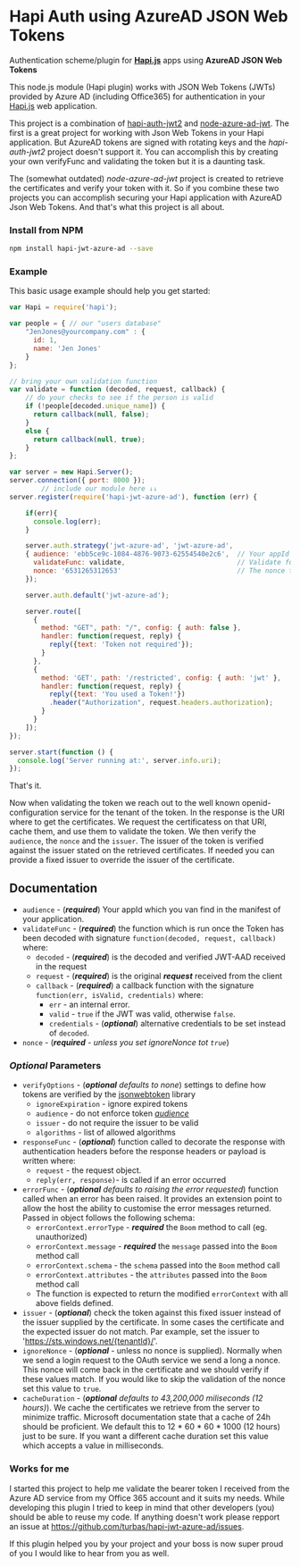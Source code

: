# Hapi Auth using AzureAD JSON Web Tokens

Authentication scheme/plugin for
[**Hapi.js**](http://hapijs.com/) apps using **AzureAD JSON Web Tokens**

This node.js module (Hapi plugin) works with JSON Web Tokens (JWTs) provided
by Azure AD (including Office365) for authentication in your [Hapi.js](http://hapijs.com/)
web application.

This project is a combination of [hapi-auth-jwt2](https://github.com/dwyl/hapi-auth-jwt2) and [node-azure-ad-jwt](https://github.com/dei79/node-azure-ad-jwt). The first is a great project for working with Json Web Tokens in your Hapi application. But AzureAD tokens are signed with rotating keys and the _hapi-auth-jwt2_ project doesn't support it. You can accomplish this by creating your own verifyFunc and validating the token but it is a daunting task. 

The (somewhat outdated) _node-azure-ad-jwt_ project is created to retrieve the certificates and verify your token with it. So if you combine these two projects you can accomplish securing your Hapi application with AzureAD Json Web Tokens. And that's what this project is all about.

### Install from NPM

```sh
npm install hapi-jwt-azure-ad --save
```

### Example

This basic usage example should help you get started:

```javascript
var Hapi = require('hapi');

var people = { // our "users database"
    "JenJones@yourcompany.com" : {
      id: 1,
      name: 'Jen Jones'
    }
};

// bring your own validation function
var validate = function (decoded, request, callback) {
    // do your checks to see if the person is valid
    if (!people[decoded.unique_name]) {
      return callback(null, false);
    }
    else {
      return callback(null, true);
    }
};

var server = new Hapi.Server();
server.connection({ port: 8000 });
        // include our module here ↓↓
server.register(require('hapi-jwt-azure-ad'), function (err) {

    if(err){
      console.log(err);
    }

    server.auth.strategy('jwt-azure-ad', 'jwt-azure-ad',
    { audience: 'ebb5ce9c-1084-4876-9073-62554540e2c6',  // Your appId which you can find in your manifest
      validateFunc: validate,                            // Validate function defined above
      nonce: '6531265312653'                             // The nonce to verify against
    });

    server.auth.default('jwt-azure-ad');

    server.route([
      {
        method: "GET", path: "/", config: { auth: false },
        handler: function(request, reply) {
          reply({text: 'Token not required'});
        }
      },
      {
        method: 'GET', path: '/restricted', config: { auth: 'jwt' },
        handler: function(request, reply) {
          reply({text: 'You used a Token!'})
          .header("Authorization", request.headers.authorization);
        }
      }
    ]);
});

server.start(function () {
  console.log('Server running at:', server.info.uri);
});
```

That's it.

Now when validating the token we reach out to the well known openid-configuration service for the tenant of the token. In the response is the URI where to get the certificates. We request the certificatess on that URI, cache them, and use them to validate the token.
We then verify the `audience`, the `nonce` and the `issuer`. 
The issuer of the token is verified against the issuer stated on the retrieved certificates. If needed you can provide a fixed issuer to override the issuer of the certificate.

## Documentation

- `audience` - (***required***) Your appId which you van find in the manifest of your application.
- `validateFunc` - (***required***) the function which is run once the Token has been decoded with
 signature `function(decoded, request, callback)` where:
    - `decoded` - (***required***) is the decoded and verified JWT-AAD received in the request
    - `request` - (***required***) is the original ***request*** received from the client
    - `callback` - (***required***) a callback function with the signature `function(err, isValid, credentials)` where:
        - `err` - an internal error.
        - `valid` - `true` if the JWT was valid, otherwise `false`.
        - `credentials` - (***optional***) alternative credentials to be set instead of `decoded`.
- `nonce` - (***required*** - *unless you set ignoreNonce tot `true`*)

### *Optional* Parameters

- `verifyOptions` - (***optional*** *defaults to none*) settings to define how tokens are verified by the
[jsonwebtoken](https://github.com/auth0/node-jsonwebtoken#jwtverifytoken-secretorpublickey-options-callback) library
    - `ignoreExpiration` - ignore expired tokens
    - `audience` - do not enforce token [*audience*](http://self-issued.info/docs/draft-ietf-oauth-json-web-token.html#audDef)
    - `issuer` - do not require the issuer to be valid
    - `algorithms` - list of allowed algorithms
- `responseFunc` - (***optional***) function called to decorate the response with authentication headers before the response headers or payload is written where:
    - `request` - the request object.
    - `reply(err, response)`- is called if an error occurred
- `errorFunc` - (***optional*** *defaults to raising the error requested*) function called when an error has been raised. It provides an extension point to allow the host the ability to customise the error messages returned. Passed in object follows the following schema:
    - `errorContext.errorType` - ***required*** the `Boom` method to call (eg. unauthorized)
    - `errorContext.message` - ***required*** the `message` passed into the `Boom` method call
    - `errorContext.schema` - the `schema` passed into the `Boom` method call
    - `errorContext.attributes` - the `attributes` passed into the `Boom` method call
    - The function is expected to return the modified `errorContext` with all above fields defined.
- `issuer` - (***optional***) check the token against this fixed issuer instead of the issuer supplied by the certificate. In some cases the certificate and the expected issuer do not match. Par example, set the issuer to 'https://sts.windows.net/{tenantId}/'.
- `ignoreNonce` - (***optional*** - unless no nonce is supplied). Normally when we send a login request to the OAuth service we send a long a nonce. This nonce will come back in the certificate and we should verify if these values match. If you would like to skip the validation of the nonce set this value to `true`.
- `cacheDuration` - (***optional*** *defaults to 43,200,000 miliseconds (12 hours)*). We cache the certificates we retrieve from the server to minimize traffic. Microsoft documentation state that a cache of 24h should be proficient. We default this to 12 \* 60 \* 60 \* 1000 (12 hours) just to be sure. If you want a different cache duration set this value which accepts a value in milliseconds.  

### Works for me

I started this project to help me validate the bearer token I received from the Azure AD service from my Office 365 account and it suits my needs. While developing this plugin I tried to keep in mind that other developers (you) should be able to reuse my code. If anything doesn't work please repport an issue at https://github.com/turbas/hapi-jwt-azure-ad/issues.

If this plugin helped you by your project and your boss is now super proud of you I would like to hear from you as well.  